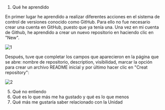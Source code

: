 1. Qué he aprendido

En primer lugar he aprendido a realizar diferentes acciones en el sistema de control de versiones conocido como GitHub. Para ello no fue necesario crear una cuenta en GitHub, puesto que ya tenía una. Una vez en mi cuenta de Github, he aprendido a crear un nuevo repositorio en haciendo clic en "New". 

![1](https://github.com/user-attachments/assets/507c4f52-f0d0-485e-978e-aa72e6b4c515)

Después, tuve que completar los campos que aparecieron en la página que se abre: nombre de repositorio, description, visibilidad, marcar la opción para crear un archivo README inicial y por último hacer clic en "Creat repository":

![2](https://github.com/user-attachments/assets/88c7736a-0205-44a4-8cf4-8c5154990394)




5. Qué no entiendo
6. Qué es lo que más me ha gustado y qué es lo que menos
7. Qué más me gustaría saber relacionado con la Unidad
